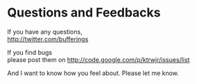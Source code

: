 # Questions and Feedbacks #
If you have any questions,<br>
<a href='http://twitter.com/bufferings'>http://twitter.com/bufferings</a>

If you find bugs<br>
please post them on <a href='http://code.google.com/p/ktrwjr/issues/list'>http://code.google.com/p/ktrwjr/issues/list</a>

And I want to know how you feel about. Please let me know.<br>
